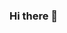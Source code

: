 ### Hi there 👋

<!--
###TAs a student of Computer Science & Engineering seeking a job in a well-known organization where I can use my knowledge and skill and have the opportunity to learn more which will lead me toward the path of my chosen. .

Here are some ideas to get you started:

- 🔭 I’m currently working on ...
- 🌱 I’m currently learning ...
- 👯 I’m looking to collaborate on ...
- 🤔 I’m looking for help with ...
- 💬 Ask me about ...
- 📫 How to reach me: ...
- 😄 Pronouns: ...
- ⚡ Fun fact: ...
-->
